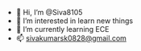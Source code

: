 - 👋 Hi, I’m @Siva8105
- 👀 I’m interested in learn new things
- 🌱 I’m currently learning ECE
- 📫 sivakumarsk0828@gmail.com

<!---
Siva8105/Siva8105 is a ✨ special ✨ repository because its `README.md` (this file) appears on your GitHub profile.
You can click the Preview link to take a look at your changes.
--->
